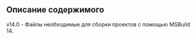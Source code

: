Описание содержимого
--------------------

v14.0 - Файлы необходимые для сборки проектов с помощью MSBuild 14. 